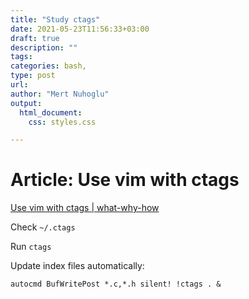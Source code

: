 ```yaml
---
title: "Study ctags"
date: 2021-05-23T11:56:33+03:00 
draft: true
description: ""
tags:
categories: bash, 
type: post
url:
author: "Mert Nuhoglu"
output:
  html_document:
    css: styles.css

---
```


# Article: Use vim with ctags 

[Use vim with ctags | what-why-how](https://kulkarniamit.github.io/whatwhyhow/howto/use-vim-ctags.html)

Check `~/.ctags`

Run `ctags`

Update index files automatically:

```vim
autocmd BufWritePost *.c,*.h silent! !ctags . &
```

